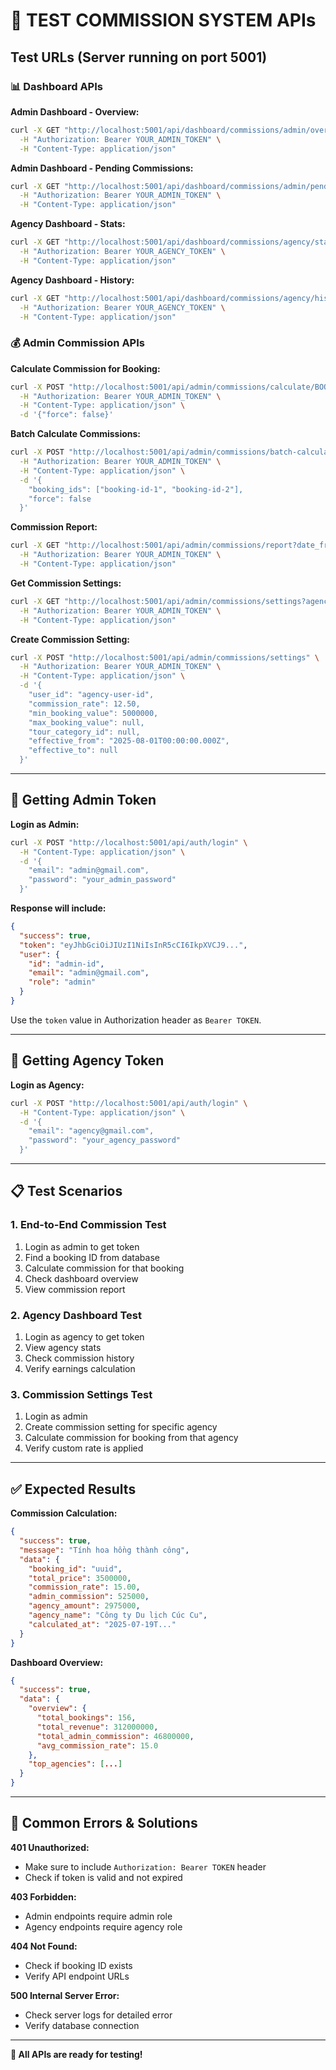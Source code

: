 # 🧪 TEST COMMISSION SYSTEM APIs

## Test URLs (Server running on port 5001)

### 📊 Dashboard APIs

**Admin Dashboard - Overview:**
```bash
curl -X GET "http://localhost:5001/api/dashboard/commissions/admin/overview?period=month" \
  -H "Authorization: Bearer YOUR_ADMIN_TOKEN" \
  -H "Content-Type: application/json"
```

**Admin Dashboard - Pending Commissions:**
```bash
curl -X GET "http://localhost:5001/api/dashboard/commissions/admin/pending?limit=10" \
  -H "Authorization: Bearer YOUR_ADMIN_TOKEN" \
  -H "Content-Type: application/json"
```

**Agency Dashboard - Stats:**
```bash
curl -X GET "http://localhost:5001/api/dashboard/commissions/agency/stats?period=month" \
  -H "Authorization: Bearer YOUR_AGENCY_TOKEN" \
  -H "Content-Type: application/json"
```

**Agency Dashboard - History:**
```bash
curl -X GET "http://localhost:5001/api/dashboard/commissions/agency/history?page=1&limit=20" \
  -H "Authorization: Bearer YOUR_AGENCY_TOKEN" \
  -H "Content-Type: application/json"
```

### 💰 Admin Commission APIs

**Calculate Commission for Booking:**
```bash
curl -X POST "http://localhost:5001/api/admin/commissions/calculate/BOOKING_ID" \
  -H "Authorization: Bearer YOUR_ADMIN_TOKEN" \
  -H "Content-Type: application/json" \
  -d '{"force": false}'
```

**Batch Calculate Commissions:**
```bash
curl -X POST "http://localhost:5001/api/admin/commissions/batch-calculate" \
  -H "Authorization: Bearer YOUR_ADMIN_TOKEN" \
  -H "Content-Type: application/json" \
  -d '{
    "booking_ids": ["booking-id-1", "booking-id-2"],
    "force": false
  }'
```

**Commission Report:**
```bash
curl -X GET "http://localhost:5001/api/admin/commissions/report?date_from=2025-07-01&date_to=2025-07-31" \
  -H "Authorization: Bearer YOUR_ADMIN_TOKEN" \
  -H "Content-Type: application/json"
```

**Get Commission Settings:**
```bash
curl -X GET "http://localhost:5001/api/admin/commissions/settings?agency_id=AGENCY_ID" \
  -H "Authorization: Bearer YOUR_ADMIN_TOKEN" \
  -H "Content-Type: application/json"
```

**Create Commission Setting:**
```bash
curl -X POST "http://localhost:5001/api/admin/commissions/settings" \
  -H "Authorization: Bearer YOUR_ADMIN_TOKEN" \
  -H "Content-Type: application/json" \
  -d '{
    "user_id": "agency-user-id",
    "commission_rate": 12.50,
    "min_booking_value": 5000000,
    "max_booking_value": null,
    "tour_category_id": null,
    "effective_from": "2025-08-01T00:00:00.000Z",
    "effective_to": null
  }'
```

---

## 🔑 Getting Admin Token

**Login as Admin:**
```bash
curl -X POST "http://localhost:5001/api/auth/login" \
  -H "Content-Type: application/json" \
  -d '{
    "email": "admin@gmail.com",
    "password": "your_admin_password"
  }'
```

**Response will include:**
```json
{
  "success": true,
  "token": "eyJhbGciOiJIUzI1NiIsInR5cCI6IkpXVCJ9...",
  "user": {
    "id": "admin-id",
    "email": "admin@gmail.com", 
    "role": "admin"
  }
}
```

Use the `token` value in Authorization header as `Bearer TOKEN`.

---

## 🏢 Getting Agency Token

**Login as Agency:**
```bash
curl -X POST "http://localhost:5001/api/auth/login" \
  -H "Content-Type: application/json" \
  -d '{
    "email": "agency@gmail.com",
    "password": "your_agency_password"
  }'
```

---

## 📋 Test Scenarios

### 1. End-to-End Commission Test
1. Login as admin to get token
2. Find a booking ID from database
3. Calculate commission for that booking
4. Check dashboard overview
5. View commission report

### 2. Agency Dashboard Test
1. Login as agency to get token
2. View agency stats
3. Check commission history
4. Verify earnings calculation

### 3. Commission Settings Test
1. Login as admin
2. Create commission setting for specific agency
3. Calculate commission for booking from that agency
4. Verify custom rate is applied

---

## ✅ Expected Results

**Commission Calculation:**
```json
{
  "success": true,
  "message": "Tính hoa hồng thành công", 
  "data": {
    "booking_id": "uuid",
    "total_price": 3500000,
    "commission_rate": 15.00,
    "admin_commission": 525000,
    "agency_amount": 2975000,
    "agency_name": "Công ty Du lịch Cúc Cu",
    "calculated_at": "2025-07-19T..."
  }
}
```

**Dashboard Overview:**
```json
{
  "success": true,
  "data": {
    "overview": {
      "total_bookings": 156,
      "total_revenue": 312000000,
      "total_admin_commission": 46800000,
      "avg_commission_rate": 15.0
    },
    "top_agencies": [...]
  }
}
```

---

## 🚨 Common Errors & Solutions

**401 Unauthorized:**
- Make sure to include `Authorization: Bearer TOKEN` header
- Check if token is valid and not expired

**403 Forbidden:**
- Admin endpoints require admin role
- Agency endpoints require agency role

**404 Not Found:**
- Check if booking ID exists
- Verify API endpoint URLs

**500 Internal Server Error:**
- Check server logs for detailed error
- Verify database connection

---

**🎉 All APIs are ready for testing!**
